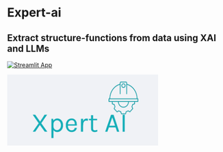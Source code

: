 # Expert-ai
## Extract structure-functions from data using XAI and LLMs

[![Streamlit App](https://static.streamlit.io/badges/streamlit_badge_black_white.svg)](https://xpertai.streamlit.app/)

<picture>
  <source media="(prefers-color-scheme: dark)" srcset="assets/logo.png" width='100%'>
  <img alt="logo" src="assets/logo.png" width="70%">

</picture>


